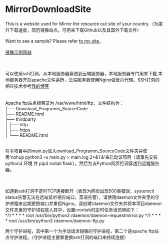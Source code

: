 # MirrorDownloadSite
This is a website used for Mirror the resource out site of your country.（为提升下载速度，简历镜像站点，可用来下载Github以及其国外下载文件）
<br><br>
Want to see a sample? Please refer <a href='https://mirror.fastspeedgo.xyz' target='_blank'> to my site </a>.
<br><br>
<a href='https://mirror.fastspeedgo.xyz' target='_blank'>镜像示例网站</a>

<br><br>
可以使用ssh打洞，从本地服务器穿透到云端服务器，本地服务器专门用来下载,本地服务器开启apache文件遍历，云端服务器使用Nginx做反向代理。SSH打洞的相应技术参考<a href='https://blog.mytlu.cn/?p=6' target='_blank'>我的博客</a><br><br><br>
Apache ftp站点根目录为 /var/www/html/ftp，文件结构为：<br>
├── Download_Programm_SourceCode<br>
├── README.html<br>
├── thirdparty<br>
│   ├── http<br>
│   ├── https<br>
│   └── README.html<br>

<br>
将本项目中的main.py放入ownload_Programm_SourceCode文件夹并使用'nohup python3 -u main.py > main.log 2>&1 &'来启动该项目（请事先安装python3 环境 并 pip3 install flask）。然后为该Python网页打洞穿透到远程服务器。

<br><br>
如遇到ssh打洞不定时TCP连接断开（表现为网页出现500类错误，systemctl status告警无法在远端监听相应端口，英语告警），请使用daemon文件夹里的守护进程来定期更换端口并重启Nginx。请创建/daemon文件夹并将本项目daemon文件夹里的守护进程放入其中，设置crontab的定时任务请仿照如下：<br>
*/1 * * * * root /usr/bin/python3 /daemon/daemon-requestmirror.py
*/1 * * * * root /usr/bin/python3 /daemon/daemon-ftp.py

两个守护进程，其中第一个为手动请求镜像的守护进程，第二个是apache ftp站点守护进程。（守护进程主要靠更换ssh打洞的端口来持续连接）


